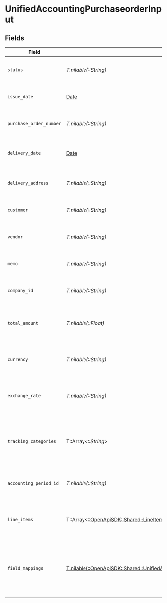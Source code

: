 # UnifiedAccountingPurchaseorderInput


## Fields

| Field                                                                                                                                                        | Type                                                                                                                                                         | Required                                                                                                                                                     | Description                                                                                                                                                  | Example                                                                                                                                                      |
| ------------------------------------------------------------------------------------------------------------------------------------------------------------ | ------------------------------------------------------------------------------------------------------------------------------------------------------------ | ------------------------------------------------------------------------------------------------------------------------------------------------------------ | ------------------------------------------------------------------------------------------------------------------------------------------------------------ | ------------------------------------------------------------------------------------------------------------------------------------------------------------ |
| `status`                                                                                                                                                     | *T.nilable(::String)*                                                                                                                                        | :heavy_minus_sign:                                                                                                                                           | The status of the purchase order                                                                                                                             | Pending                                                                                                                                                      |
| `issue_date`                                                                                                                                                 | [Date](https://ruby-doc.org/stdlib-2.6.1/libdoc/date/rdoc/Date.html)                                                                                         | :heavy_minus_sign:                                                                                                                                           | The issue date of the purchase order                                                                                                                         | 2024-06-15T12:00:00Z                                                                                                                                         |
| `purchase_order_number`                                                                                                                                      | *T.nilable(::String)*                                                                                                                                        | :heavy_minus_sign:                                                                                                                                           | The purchase order number                                                                                                                                    | PO-001                                                                                                                                                       |
| `delivery_date`                                                                                                                                              | [Date](https://ruby-doc.org/stdlib-2.6.1/libdoc/date/rdoc/Date.html)                                                                                         | :heavy_minus_sign:                                                                                                                                           | The delivery date for the purchase order                                                                                                                     | 2024-07-15T12:00:00Z                                                                                                                                         |
| `delivery_address`                                                                                                                                           | *T.nilable(::String)*                                                                                                                                        | :heavy_minus_sign:                                                                                                                                           | The UUID of the delivery address                                                                                                                             | 801f9ede-c698-4e66-a7fc-48d19eebaa4f                                                                                                                         |
| `customer`                                                                                                                                                   | *T.nilable(::String)*                                                                                                                                        | :heavy_minus_sign:                                                                                                                                           | The UUID of the customer                                                                                                                                     | 801f9ede-c698-4e66-a7fc-48d19eebaa4f                                                                                                                         |
| `vendor`                                                                                                                                                     | *T.nilable(::String)*                                                                                                                                        | :heavy_minus_sign:                                                                                                                                           | The UUID of the vendor                                                                                                                                       | 801f9ede-c698-4e66-a7fc-48d19eebaa4f                                                                                                                         |
| `memo`                                                                                                                                                       | *T.nilable(::String)*                                                                                                                                        | :heavy_minus_sign:                                                                                                                                           | A memo or note for the purchase order                                                                                                                        | Purchase order for Q3 inventory                                                                                                                              |
| `company_id`                                                                                                                                                 | *T.nilable(::String)*                                                                                                                                        | :heavy_minus_sign:                                                                                                                                           | The UUID of the company                                                                                                                                      | 801f9ede-c698-4e66-a7fc-48d19eebaa4f                                                                                                                         |
| `total_amount`                                                                                                                                               | *T.nilable(::Float)*                                                                                                                                         | :heavy_minus_sign:                                                                                                                                           | The total amount of the purchase order in cents                                                                                                              | 100000                                                                                                                                                       |
| `currency`                                                                                                                                                   | *T.nilable(::String)*                                                                                                                                        | :heavy_minus_sign:                                                                                                                                           | The currency of the purchase order                                                                                                                           | USD                                                                                                                                                          |
| `exchange_rate`                                                                                                                                              | *T.nilable(::String)*                                                                                                                                        | :heavy_minus_sign:                                                                                                                                           | The exchange rate applied to the purchase order                                                                                                              | 1.2                                                                                                                                                          |
| `tracking_categories`                                                                                                                                        | T::Array<*::String*>                                                                                                                                         | :heavy_minus_sign:                                                                                                                                           | The UUIDs of the tracking categories associated with the purchase order                                                                                      | [<br/>"801f9ede-c698-4e66-a7fc-48d19eebaa4f"<br/>]                                                                                                           |
| `accounting_period_id`                                                                                                                                       | *T.nilable(::String)*                                                                                                                                        | :heavy_minus_sign:                                                                                                                                           | The UUID of the associated accounting period                                                                                                                 | 801f9ede-c698-4e66-a7fc-48d19eebaa4f                                                                                                                         |
| `line_items`                                                                                                                                                 | T::Array<[::OpenApiSDK::Shared::LineItem](../../models/shared/lineitem.md)>                                                                                  | :heavy_minus_sign:                                                                                                                                           | The line items associated with this purchase order                                                                                                           |                                                                                                                                                              |
| `field_mappings`                                                                                                                                             | [T.nilable(::OpenApiSDK::Shared::UnifiedAccountingPurchaseorderInputFieldMappings)](../../models/shared/unifiedaccountingpurchaseorderinputfieldmappings.md) | :heavy_minus_sign:                                                                                                                                           | The custom field mappings of the object between the remote 3rd party & Panora                                                                                | {<br/>"custom_field_1": "value1",<br/>"custom_field_2": "value2"<br/>}                                                                                       |